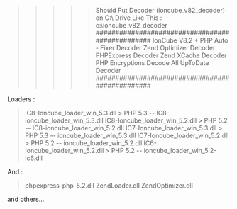 >>>>> Should Put Decoder (ioncube_v82_decoder) on C:\ Drive Like This :
c:\ioncube_v82_decoder      
				################################################
                      IonCube V8.2 + PHP Auto - Fixer Decoder
                              Zend Optimizer Decoder
                                PHPExpress Decoder
                                Zend XCache Decoder
                              PHP Encryptions Decode
                               All UpToDate Decoder
                  ################################################


Loaders :

>IC8-Ioncube_loader_win_5.3.dll > PHP 5.3 -- IC8-ioncube_loader_win_5.3.dll
>IC8-Ioncube_loader_win_5.2.dll > PHP 5.2 -- IC8-ioncube_loader_win_5.2.dll
>IC7-Ioncube_loader_win_5.3.dll > PHP 5.3 -- ioncube_loader_win_5.3.dll
>IC7-Ioncube_loader_win_5.2.dll > PHP 5.2 -- ioncube_loader_win_5.2.dll
>IC6-Ioncube_loader_win_5.2.dll > PHP 5.2 -- ioncube_loader_win_5.2-ic6.dll

And :
>phpexpress-php-5.2.dll
>ZendLoader.dll
>ZendOptimizer.dll

and others...
